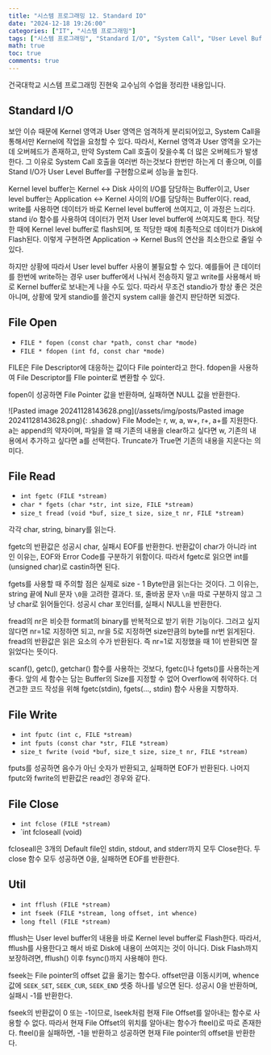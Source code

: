 ```yaml
---
title: "시스템 프로그래밍 12. Standard IO"
date: "2024-12-18 19:26:00"
categories: ["IT", "시스템 프로그래밍"]
tags: ["시스템 프로그래밍", "Standard I/O", "System Call", "User Level Buffer", "File Open", "File Read", "File Write", "File Close"]
math: true
toc: true
comments: true
---
```


건국대학교 시스템 프로그래밍 진현욱 교수님의 수업을 정리한 내용입니다.

## Standard I/O

보안 이슈 때문에 Kernel 영역과 User 영역은 엄격하게 분리되어있고, System Call을 통해서만 Kernel에 작업을 요청할 수 있다. 따라서, Kernel 영역과 User 영역을 오가는데 오버헤드가 존재하고, 만약 System Call 호출이 잦을수록 더 많은 오버헤드가 발생한다. 그 이유로 System Call 호출을 여러번 하는것보다 한번만 하는게 더 좋으며, 이를 Stand I/O가 User Level Buffer를 구현함으로써 성능을 높힌다.

Kernel level buffer는 Kernel <-> Disk 사이의 I/O를 담당하는 Buffer이고, User level buffer는 Application <-> Kernel 사이의 I/O를 담당하는 Buffer이다. read, write를 사용하면 데이터가 바로 Kernel level buffer에 쓰여지고, 이 과정은 느리다. stand i/o 함수를 사용하여 데이터가 먼저 User level buffer에 쓰여지도록 한다. 적당한 때에 Kernel level buffer로 flash되며, 또 적당한 때에 최종적으로 데이터가 Disk에 Flash된다. 이렇게 구현하면 Application -> Kernel Bus의 연산을 최소한으로 줄일 수 있다.

하지만 상황에 따라서 User level buffer 사용이 불필요할 수 있다. 예를들어 큰 데이터를 한번에 write하는 경우 user buffer에서 나눠서 전송하지 말고 write를 사용해서 바로 Kernel buffer로 보내는게 나을 수도 있다. 따라서 무조건 standio가 항상 좋은 것은 아니며, 상황에 맞게 standio를 쓸건지 system call을 쓸건지 판단하면 되겠다.

## File Open

- `FILE * fopen (const char *path, const char *mode)`
- `FILE * fdopen (int fd, const char *mode)`

FILE은 File Descriptor에 대응하는 값이다 File pointer라고 한다. fdopen을 사용하여 File Descriptor를 FIle pointer로 변환할 수 있다. 

fopen이 성공하면 File Pointer 값을 반환하며, 실패하면 NULL 값을 반환한다. 

![Pasted image 20241128143628.png](/assets/img/posts/Pasted image 20241128143628.png){: .shadow}
File Mode는 r, w, a, w+, r+, a+를 지원한다. a는 append의 약자이며, 파일을 열 때 기존의 내용을 clear하고 싶다면 w, 기존의 내용에서 추가하고 싶다면 a를 선택한다. Truncate가 True면 기존의 내용을 지운다는 의미다. 

## File Read

- `int fgetc (FILE *stream)`
- `char * fgets (char *str, int size, FILE *stream)`
- `size_t fread (void *buf, size_t size, size_t nr, FILE *stream)`

각각 char, string, binary를 읽는다. 

fgetc의 반환값은 성공시 char, 실패시 EOF를 반환한다. 반환값이 char가 아니라 int인 이유는, EOF와 Error Code를 구분하기 위함이다. 따라서 fgetc로 읽으면 int를 (unsigned char)로 castin하면 된다.

fgets를 사용할 때 주의할 점은 실제로 size - 1 Byte만큼 읽는다는 것이다. 그 이유는, string 끝에 Null 문자 `\0`을 고려한 결과다. 또, 줄바꿈 문자 `\n`을 따로 구분하지 않고 그냥 char로 읽어들인다. 성공시 char 포인터를, 실패시 NULL을 반환한다.

fread의 nr은 비슷한 format의 binary를 반복적으로 받기 위한 기능이다. 그러고 싶지 않다면 nr=1로 지정하면 되고, nr을 5로 지정하면 size만큼의 byte를 nr번 읽게된다. fread의 반환값은 읽은 요소의 수가 반환된다. 즉 nr=1로 지정했을 때 1이 반환되면 잘 읽었다는 뜻이다.

scanf(), getc(), getchar() 함수를 사용하는 것보다, fgetc()나 fgets()를 사용하는게 좋다. 앞의 세 함수는 담는 Buffer의 Size를 지정할 수 없어 Overflow에 취약하다. 더 견고한 코드 작성을 위해 fgetc(stdin), fgets(..., stdin) 함수 사용을 지향하자.

## File Write

- `int fputc (int c, FILE *stream)`
- `int fputs (const char *str, FILE *stream)`
- `size_t fwrite (void *buf, size_t size, size_t nr, FILE *stream)`

fputs를 성공하면 음수가 아닌 숫자가 반환되고, 실패하면 EOF가 반환된다. 나머지 fputc와 fwrite의 반환값은 read인 경우와 같다.

## File Close

- `int fclose (FILE *stream)`
- `int fcloseall (void)

fcloseall은 3개의 Default file인 stdin, stdout, and stderr까지 모두 Close한다.
두 close 함수 모두 성공하면 0을, 실패하면 EOF를 반환한다.

## Util

- `int fflush (FILE *stream)`
- `int fseek (FILE *stream, long offset, int whence)`
- `long ftell (FILE *stream)`

fflush는 User level buffer의 내용을 바로 Kernel level buffer로 Flash한다. 따라서, fflush를 사용한다고 해서 바로 Disk에 내용이 쓰여지는 것이 아니다. Disk Flash까지 보장하려면, fflush() 이후 fsync()까지 사용해야 한다.

fseek는 File pointer의 offset 값을 옮기는 함수다. offset만큼 이동시키며, whence 값에 `SEEK_SET`, `SEEK_CUR`, `SEEK_END` 셋중 하나를 넣으면 된다. 성공시 0을 반환하며, 실패시 -1를 반환한다.

fseek의 반환값이 0 또는 -1이므로, lseek처럼 현재 File Offset를 알아내는 함수로 사용할 수 없다. 따라서 현재 File Offset의 위치를 알아내는 함수가 fteel()로 따로 존재한다. fteel()을 실패하면, -1을 반환하고 성공하면 현재 File pointer의 offset을 반환한다.